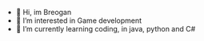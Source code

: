 - 👋 Hi, im Breogan
- 👀 I’m interested in Game development
- 🌱 I’m currently learning coding, in java, python and C# 
